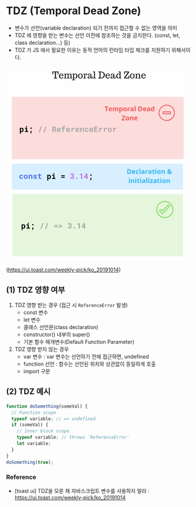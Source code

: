 # TDZ (Temporal Dead Zone)

- 변수가 선언(variable declaration) 되기 전까지 접근할 수 없는 영역을 의미
- TDZ 에 영향을 받는 변수는 선언 이전에 참조하는 것을 금지한다. (const, let, class declaration...) 등)
- TDZ 가 JS 에서 필요한 이유는 동적 언어의 런타임 타입 체크를 지원하기 위해서이다.

<img src="images/const-tdz.png" width="500">

(https://ui.toast.com/weekly-pick/ko_20191014)


## (1) TDZ 영향 여부

1. TDZ 영향 받는 경우 (접근 시 `ReferenceError` 발생)
   - const 변수
   - let 변수
   - 클래스 선언문(class declaration)
   - constructor() 내부의 super()
   - 기본 함수 매개변수(Default Function Parameter)
2. TDZ 영향 받지 않는 경우
   - var 변수 : var 변수는 선언하기 전에 접근하면, undefined
   - function 선언 : 함수는 선언된 위치와 상관없이 동일하게 호출
   - import 구문 


## (2) TDZ 예시


```javascript
function doSomething(someVal) {
  // Function scope
  typeof variable; // => undefined
  if (someVal) {
    // Inner block scope
    typeof variable; // throws `ReferenceError`
    let variable;
  }
}
doSomething(true);
```

### Reference

- [toast ui] TDZ을 모른 채 자바스크립트 변수를 사용하지 말라 : https://ui.toast.com/weekly-pick/ko_20191014
